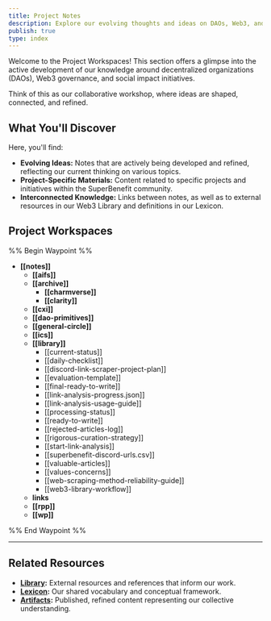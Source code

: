 ```yaml
---
title: Project Notes
description: Explore our evolving thoughts and ideas on DAOs, Web3, and social impact.
publish: true
type: index
---
```


Welcome to the Project Workspaces! This section offers a glimpse into the active development of our knowledge around decentralized organizations (DAOs), Web3 governance, and social impact initiatives.

Think of this as our collaborative workshop, where ideas are shaped, connected, and refined.

## What You'll Discover

Here, you'll find:

*   **Evolving Ideas:** Notes that are actively being developed and refined, reflecting our current thinking on various topics.
*   **Project-Specific Materials:** Content related to specific projects and initiatives within the SuperBenefit community.
*   **Interconnected Knowledge:** Links between notes, as well as to external resources in our Web3 Library and definitions in our Lexicon.

## Project Workspaces

%% Begin Waypoint %%
- **[[notes]]**
  - **[[aifs]]**
  - **[[archive]]**
    - **[[charmverse]]**
    - **[[clarity]]**
  - **[[cxi]]**
  - **[[dao-primitives]]**
  - **[[general-circle]]**
  - **[[ics]]**
  - **[[library]]**
    - [[current-status]]
    - [[daily-checklist]]
    - [[discord-link-scraper-project-plan]]
    - [[evaluation-template]]
    - [[final-ready-to-write]]
    - [[link-analysis-progress.json]]
    - [[link-analysis-usage-guide]]
    - [[processing-status]]
    - [[ready-to-write]]
    - [[rejected-articles-log]]
    - [[rigorous-curation-strategy]]
    - [[start-link-analysis]]
    - [[superbenefit-discord-urls.csv]]
    - [[valuable-articles]]
    - [[values-concerns]]
    - [[web-scraping-method-reliability-guide]]
    - [[web3-library-workflow]]
  - **links**
  - **[[rpp]]**
  - **[[wp]]**

%% End Waypoint %%

---

## Related Resources

* **[Library](links/links.md):**  External resources and references that inform our work.
* **[Lexicon](tags/tags.md):**  Our shared vocabulary and conceptual framework.
* **[Artifacts](artifacts/artifacts.md):**  Published, refined content representing our collective understanding.
